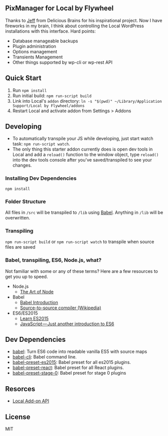 ## **PixManager** for **Local by Flywheel**

Thanks to [Jeff](https://deliciousbrains.com/creating-custom-addon-local-flywheel/) from Delicious Brains for his inspirational project.
Now I have fireworks in my brain, I think about controlling the Local WordPress installations with this interface.
Hard points:
* Database manageable backups
* Plugin administration
* Options management
* Transients Management
* Other things supported by wp-cli or wp-rest API

## Quick Start
 1. Run `npm install`
 1. Run initial build: `npm run-script build`
 1. Link into Local's `addon` directory: `ln -s "$(pwd)" ~/Library/Application Support/Local by Flywheel/addons`
 1. Restart Local and activate addon from Settings > Addons

## Developing

 - To automatically transpile your JS while developing, just start watch task: `npm run-script watch`.
 - The only thing this starter addon currently does is open dev tools in Local and add a `reload()` function to the window object, type `reload()` into the dev tools console after you've saved/transpiled to see your changes.

### Installing Dev Dependencies
`npm install`

### Folder Structure
All files in `/src` will be transpiled to `/lib` using [Babel](https://github.com/babel/babel/). Anything in `/lib` will be overwritten.

### Transpiling
`npm run-script build` or `npm run-script watch` to transpile when source files are saved

### Babel, transpiling, ES6, Node.js, what?
Not familiar with some or any of these terms? Here are a few resources to get you up to speed.

- Node.js
  - [The Art of Node](https://github.com/maxogden/art-of-node#the-art-of-node)
- Babel
  - [Babel Introduction](https://github.com/thejameskyle/babel-handbook/blob/master/translations/en/user-handbook.md#toc-introduction)
  - [Source-to-source compiler (Wikipedia)](https://en.wikipedia.org/wiki/Source-to-source_compiler)
- ES6/ES2015
  - [Learn ES2015](https://babeljs.io/docs/learn-es2015/)
  - [JavaScript — Just another introduction to ES6](https://medium.com/sons-of-javascript/javascript-an-introduction-to-es6-1819d0d89a0f#.a11ayxe2p)

## Dev Dependencies

- [babel](https://github.com/babel/babel/tree/master/packages): Turn ES6 code into readable vanilla ES5 with source maps
- [babel-cli](https://github.com/babel/babel/tree/master/packages): Babel command line.
- [babel-preset-es2015](https://github.com/babel/babel/tree/master/packages): Babel preset for all es2015 plugins.
- [babel-preset-react](https://github.com/babel/babel/tree/master/packages): Babel preset for all React plugins.
- [babel-preset-stage-0](https://github.com/babel/babel/tree/master/packages): Babel preset for stage 0 plugins

## Resorces

* [Local Add-on API](https://github.com/getflywheel/local-docs-addon-api)

## License

MIT

